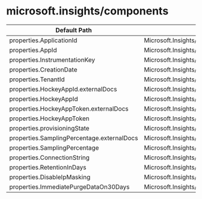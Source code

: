 # microsoft.insights/components

| Default Path | Alias |
|---|---|
| properties.ApplicationId | Microsoft.Insights/components/ApplicationId |
| properties.AppId | Microsoft.Insights/components/AppId |
| properties.InstrumentationKey | Microsoft.Insights/components/InstrumentationKey |
| properties.CreationDate | Microsoft.Insights/components/CreationDate |
| properties.TenantId | Microsoft.Insights/components/TenantId |
| properties.HockeyAppId.externalDocs | Microsoft.Insights/components/HockeyAppId.externalDocs |
| properties.HockeyAppId | Microsoft.Insights/components/HockeyAppId |
| properties.HockeyAppToken.externalDocs | Microsoft.Insights/components/HockeyAppToken.externalDocs |
| properties.HockeyAppToken | Microsoft.Insights/components/HockeyAppToken |
| properties.provisioningState | Microsoft.Insights/components/provisioningState |
| properties.SamplingPercentage.externalDocs | Microsoft.Insights/components/SamplingPercentage.externalDocs |
| properties.SamplingPercentage | Microsoft.Insights/components/SamplingPercentage |
| properties.ConnectionString | Microsoft.Insights/components/ConnectionString |
| properties.RetentionInDays | Microsoft.Insights/components/RetentionInDays |
| properties.DisableIpMasking | Microsoft.Insights/components/DisableIpMasking |
| properties.ImmediatePurgeDataOn30Days | Microsoft.Insights/components/ImmediatePurgeDataOn30Days |

